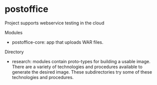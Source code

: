 # postoffice
Project supports webservice testing in the cloud

Modules
- postoffice-core: app that uploads WAR files.

Directory
- research: modules contain proto-types for building a usable image.  There are a variety of technologies and procedures available to generate the desired image.  These subdirectories try some of these technologies and procedures.
